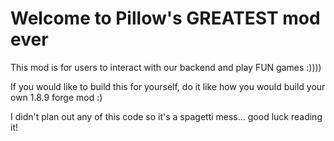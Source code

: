 # Welcome to Pillow's GREATEST mod ever

This mod is for users to interact with our backend and play FUN games :))))

If you would like to build this for yourself, do it like how you would build your own 1.8.9 forge mod :)

I didn't plan out any of this code so it's a spagetti mess... good luck reading it!
